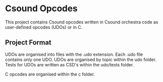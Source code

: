 # Csound Opcodes 

This project contains Csound opcodes written in Csound orchestra code as
user-defined opcodes (UDOs) or in C.

## Project Format

UDOs are organised into files with the .udo extension. Each .udo file contains
only one UDO. UDOs are organised by topic within the udo folder.  Tests for
UDOs are written as CSD's within the udo/tests folder. 

C opcodes are organised within the c folder. 
